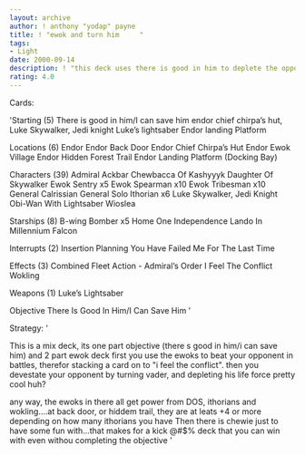 ```yaml
---
layout: archive
author: ! anthony "yodap" payne
title: ! "ewok and turn him     "
tags:
- Light
date: 2000-09-14
description: ! "this deck uses there is good in him to deplete the opponents life force, and to help out, we have ewoks to battle them."
rating: 4.0
---
```

Cards: 

'Starting (5)
There is good in him/I can save him
endor chief chirpa’s hut, Luke Skywalker, Jedi knight
Luke’s lightsaber
Endor landing Platform

Locations (6)
Endor
Endor Back Door
Endor Chief Chirpa’s Hut
Endor Ewok Village
Endor Hidden Forest Trail
Endor Landing Platform (Docking Bay)

Characters (39)
Admiral Ackbar
Chewbacca Of Kashyyyk
Daughter Of Skywalker
Ewok Sentry  x5
Ewok Spearman  x10
Ewok Tribesman	x10
General Calrissian
General Solo
Ithorian  x6
Luke Skywalker, Jedi Knight
Obi-Wan With Lightsaber
Wioslea

Starships (8)
B-wing Bomber  x5
Home One
Independence
Lando In Millennium Falcon

Interrupts (2)
Insertion Planning
You Have Failed Me For The Last Time

Effects (3)
Combined Fleet Action - Admiral’s Order
I Feel The Conflict
Wokling

Weapons (1)
Luke’s Lightsaber

Objective
There Is Good In Him/I Can Save Him
'

Strategy: '

This is a mix deck, its one part objective (there s good in him/i can save him) and 2 part ewok deck  first you use the ewoks to beat your opponent in battles, therefor stacking a card on to "i feel the conflict". then you devestate your opponent by turning vader, and depleting his life force pretty cool huh?

any way, the ewoks in there all get power from DOS, ithorians and wokling....at back door, or hiddem trail, they are at leats +4 or more depending on how many ithorians you have Then there is chewie just to have some fun with...that makes for a kick @#$% deck that you can win with even withou completing the objective  '